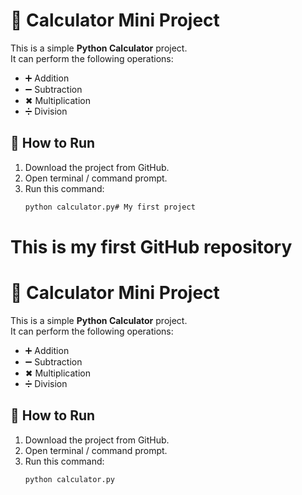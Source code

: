 # 🧮 Calculator Mini Project  

This is a simple **Python Calculator** project.  
It can perform the following operations:  
- ➕ Addition  
- ➖ Subtraction  
- ✖ Multiplication  
- ➗ Division  

## 🔹 How to Run
1. Download the project from GitHub.  
2. Open terminal / command prompt.  
3. Run this command:  
   ```bash
   python calculator.py# My first project
# This is my first GitHub repository 
# 🧮 Calculator Mini Project  

This is a simple **Python Calculator** project.  
It can perform the following operations:  
- ➕ Addition  
- ➖ Subtraction  
- ✖ Multiplication  
- ➗ Division  

## 🔹 How to Run
1. Download the project from GitHub.  
2. Open terminal / command prompt.  
3. Run this command:  
   ```bash
   python calculator.py
